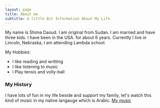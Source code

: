 ```yaml
---
layout: page
title: About me
subtitle: A little Bit Information About My Life
---
```


My name is Shima Daoud. I am original from Sudan. I am married and have three kids. 
I have been in the USA. for about 6 years. Currently I live in Lincoln, Nebraska, I am attending Lambda school.

My Hobbies:


- I like reading and writting
- I like listening to music
- I Play tensis and volly-ball 


### My History

I have lots of fun in my life beside and support my family, let's watch this kind of music in my native langauge which is Arabic. [My music](https://www.youtube.com/watch?v=ER6b7WrU8Ko)
